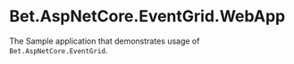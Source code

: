# Bet.AspNetCore.EventGrid.WebApp

The Sample application that demonstrates usage of `Bet.AspNetCore.EventGrid`.

